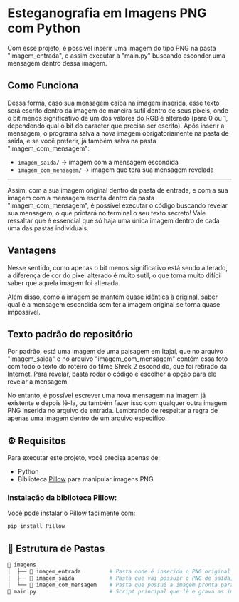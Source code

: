 # Esteganografia em Imagens PNG com Python

Com esse projeto, é possível inserir uma imagem do tipo PNG na pasta "imagem_entrada", e assim executar a "main.py" buscando esconder uma mensagem dentro dessa imagem.

## Como Funciona
Dessa forma, caso sua mensagem caiba na imagem inserida, esse texto será escrito dentro da imagem de maneira sutil dentro de seus pixels, onde o bit menos significativo de um dos valores do RGB é alterado (para 0 ou 1, dependendo qual o bit do caracter que precisa ser escrito). 
Após inserir a mensagem, o programa salva a nova imagem obrigatoriamente na pasta de saída, e se você preferir, já também salva na pasta "imagem_com_mensagem":

- `imagem_saida/` → imagem com a mensagem escondida
- `imagem_com_mensagem/` → imagem que terá sua mensagem revelada

---
Assim, com a sua imagem original dentro da pasta de entrada, e com a sua imagem com a mensagem escrita dentro da pasta "imagem_com_mensagem", é possível executar o código buscando revelar sua mensagem, o que printará no terminal o seu texto secreto! Vale ressaltar que é essencial que só haja uma única imagem dentro de cada uma das pastas individuais.

## Vantagens
Nesse sentido, como apenas o bit menos significativo está sendo alterado, a diferença de cor do pixel alterado é muito sutil, o que torna muito difícil saber que aquela imagem foi alterada.

Além disso, como a imagem se mantém quase idêntica à original, saber qual é a mensagem escondida sem ter a imagem original se torna quase impossível.

## Texto padrão do repositório
Por padrão, está uma imagem de uma paisagem em Itajaí, que no arquivo "imagem_saida" e no arquivo "imagem_com_mensagem" contém essa foto com todo o texto do roteiro do filme Shrek 2 escondido, que foi retirado da Internet. Para revelar, basta rodar o código e escolher a opção para ele revelar a mensagem.

No entanto, é possível escrever uma nova mensagem na imagem já existente e depois lê-la, ou também fazer isso com qualquer outra imagem PNG inserida no arquivo de entrada. Lembrando de respeitar a regra de apenas uma imagem dentro de um arquivo específico.

## ⚙️ Requisitos

Para executar este projeto, você precisa apenas de:

- Python
- Biblioteca [Pillow](https://python-pillow.org/) para manipular imagens PNG

### Instalação da biblioteca Pillow:

Você pode instalar o Pillow facilmente com:

```bash
pip install Pillow
```


## 📁 Estrutura de Pastas

```bash
📂 imagens
│  ├── 📂 imagem_entrada         # Pasta onde é inserido o PNG original
│  ├── 📂 imagem_saida           # Pasta que vai possuir o PNG de saída, com a mensagem escondida
│  └── 📂 imagem_com_mensagem    # Pasta que possui a imagem pronta para revelar o conteúdo oculto
📄 main.py                       # Script principal que lê e grava as imagens
